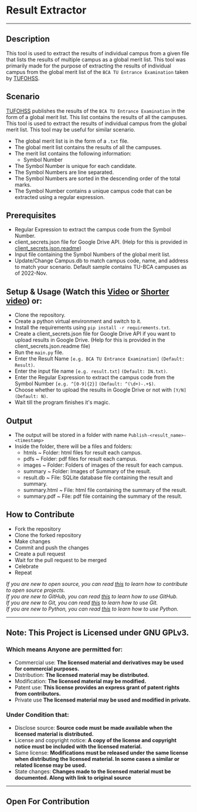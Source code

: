 # Result Extractor

---
## Description
This tool is used to extract the results of individual campus from a given file that lists the results of multiple campus as a global merit list. This tool was primarily made for the purpose of extracting the results of individual campus from the global merit list of the `BCA TU Entrance Examination` taken by [TUFOHSS](https://www.tufohss.edu.np).

## Scenario

[TUFOHSS](https://www.tufohss.edu.np) publishes the results of the `BCA TU Entrance Examination` in the form of a global merit list. This list contains the results of all the campuses. This tool is used to extract the results of individual campus from the global merit list. This tool may be useful for similar scenario.
* The global merit list is in the form of a `.txt` file.
* The global merit list contains the results of all the campuses.
* The merit list contains the following information:
    * Symbol Number
* The Symbol Number is unique for each candidate.
* The Symbol Numbers are line separated.
* The Symbol Numbers are sorted in the descending order of the total marks.
* The Symbol Number contains a unique campus code that can be extracted using a regular expression.

## Prerequisites
* Regular Expression to extract the campus code from the Symbol Number.
* client_secrets.json file for Google Drive API. (Help for this is provided in [client_secrets.json.readme](https://raw.githubusercontent.com/nightmaregaurav/result-extractor/main/client_secrets.json.readme))
* Input file containing the Symbol Numbers of the global merit list.
* Update/Change Campus.db to match campus code, name, and address to match your scenario. Default sample contains TU-BCA campuses as of 2022-Nov.

## Setup & Usage (Watch this [Video](https://youtu.be/ekbwX7EmEk8?si=zTvei7xvzmGXABPc) or [Shorter video](https://www.youtube.com/watch?v=H322cgr5DTM)) or:
* Clone the repository.
* Create a python virtual environment and switch to it.
* Install the requirements using `pip install -r requirements.txt`.
* Create a client_secrets.json file for Google Drive API if you want to upload results in Google Drive. (Help for this is provided in the client_secrets.json.readme file)
* Run the `main.py` file.
* Enter the Result Name `[e.g. BCA TU Entrance Examination]` `(Default: Result)`.
* Enter the input file name `[e.g. result.txt]` `(Default: IN.txt)`.
* Enter the Regular Expression to extract the campus code from the Symbol Number `[e.g. ^[0-9]{2}]` `(Default: ^(\d+)-.+$)`.
* Choose whether to upload the results in Google Drive or not with `[Y/N]` `(Default: N)`.
* Wait till the program finishes it's magic.

## Output
* The output will be stored in a folder with name `Publish-<result_name>-<timestamp>`
* Inside the folder, there will be a files and folders:
  * htmls ~ Folder: html files for result each campus.
  * pdfs ~ Folder: pdf files for result each campus.
  * images ~ Folder: Folders of images of the result for each campus.
  * summary ~ Folder: Images of Summary of the result.
  * result.db ~ File: SQLite database file containing the result and summary.
  * summary.html ~ File: html file containing the summary of the result.
  * summary.pdf ~ File: pdf file containing the summary of the result.

## How to Contribute
* Fork the repository
* Clone the forked repository
* Make changes
* Commit and push the changes
* Create a pull request
* Wait for the pull request to be merged
* Celebrate
* Repeat

*If you are new to open source, you can read [this](https://opensource.guide/how-to-contribute/) to learn how to contribute to open source projects.*<br>
*If you are new to GitHub, you can read [this](https://guides.github.com/activities/hello-world/) to learn how to use GitHub.*<br>
*If you are new to Git, you can read [this](https://www.atlassian.com/git/tutorials/learn-git-with-bitbucket-cloud) to learn how to use Git.*<br>
*If you are new to Python, you can read [this](https://www.python.org/about/gettingstarted/) to learn how to use Python.*<br>

---
## Note: This Project is Licensed under GNU GPLv3.

### Which means Anyone are permitted for:
- Commercial use: **The licensed material and derivatives may be used for commercial purposes.**
- Distribution: **The licensed material may be distributed.**
- Modification: **The licensed material may be modified.**
- Patent use: **This license provides an express grant of patent rights from contributors.**
- Private use **The licensed material may be used and modified in private.**

### Under Condition that:
- Disclose source: **Source code must be made available when the licensed material is distributed.**
- License and copyright notice: **A copy of the license and copyright notice must be included with the licensed material.**
- Same license: **Modifications must be released under the same license when distributing the licensed material. In some cases a similar or related license may be used.**
- State changes: **Changes made to the licensed material must be documented. Along with link to original source**

---
Open For Contribution
---

